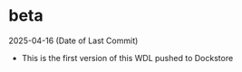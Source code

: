 # beta
2025-04-16 (Date of Last Commit)

* This is the first version of this WDL pushed to Dockstore